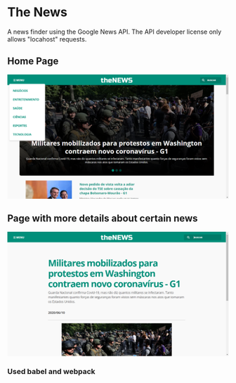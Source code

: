 # The News
A news finder using the Google News API. The API developer license only allows "locahost" requests.

## Home Page
![image](gitHub-images/index.png)

## Page with more details about certain news
![image](gitHub-images/newsDetail.png)

### Used babel and webpack



